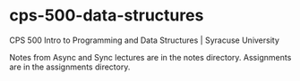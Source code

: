 # cps-500-data-structures
CPS 500 Intro to Programming and Data Structures | Syracuse University

Notes from Async and Sync lectures are in the notes directory.
Assignments are in the assignments directory.

